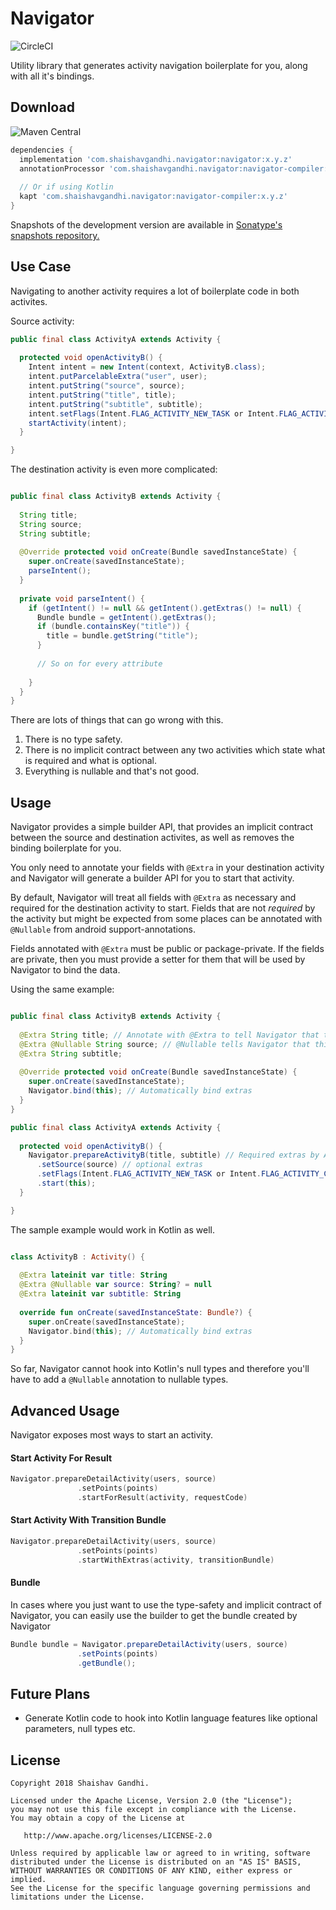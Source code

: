 # Navigator


![CircleCI](https://img.shields.io/circleci/project/github/shaishavgandhi05/navigator.svg)

Utility library that generates activity navigation boilerplate for you, along with all it's bindings. 

## Download

![Maven Central](https://img.shields.io/maven-central/v/com.shaishavgandhi.navigator/navigator.svg)

```groovy
dependencies {
  implementation 'com.shaishavgandhi.navigator:navigator:x.y.z'
  annotationProcessor 'com.shaishavgandhi.navigator:navigator-compiler:x.y.z'
  
  // Or if using Kotlin
  kapt 'com.shaishavgandhi.navigator:navigator-compiler:x.y.z'
}
```
Snapshots of the development version are available in [Sonatype's snapshots repository.](https://oss.sonatype.org/content/repositories/snapshots/)

## Use Case

Navigating to another activity requires a lot of boilerplate code in both activites. 

Source activity:
```java
public final class ActivityA extends Activity {
  
  protected void openActivityB() {
    Intent intent = new Intent(context, ActivityB.class);
    intent.putParcelableExtra("user", user);
    intent.putString("source", source);
    intent.putString("title", title);
    intent.putString("subtitle", subtitle);
    intent.setFlags(Intent.FLAG_ACTIVITY_NEW_TASK or Intent.FLAG_ACTIVITY_CLEAR_TASK);
    startActivity(intent);
  }

}
```

The destination activity is even more complicated:

```java

public final class ActivityB extends Activity {
  
  String title;
  String source;
  String subtitle;
 
  @Override protected void onCreate(Bundle savedInstanceState) {
    super.onCreate(savedInstanceState);
    parseIntent();
  }
  
  private void parseIntent() {
    if (getIntent() != null && getIntent().getExtras() != null) {
      Bundle bundle = getIntent().getExtras();
      if (bundle.containsKey("title")) {
        title = bundle.getString("title");
      }
      
      // So on for every attribute
    
    }
  }
}

```

There are lots of things that can go wrong with this. 
1. There is no type safety.
2. There is no implicit contract between any two activities which state what is required and what is optional.
3. Everything is nullable and that's not good. 

## Usage

Navigator provides a simple builder API, that provides an implicit contract between the source and destination activites, as well as removes the binding boilerplate for you.

You only need to annotate your fields with `@Extra` in your destination activity and Navigator will generate a builder API for you to start that activity. 

By default, Navigator will treat all fields with `@Extra` as necessary and required for the destination activity to start. Fields that are not _required_ by the activity but might be expected from some places can be annotated with `@Nullable` from android support-annotations. 

Fields annotated with `@Extra` must be public or package-private. If the fields are private, then you must provide a setter for them that will be used by Navigator to bind the data.

Using the same example:

```java

public final class ActivityB extends Activity {
  
  @Extra String title; // Annotate with @Extra to tell Navigator that this is required when opening activity
  @Extra @Nullable String source; // @Nullable tells Navigator that this is an optional extra
  @Extra String subtitle;
 
  @Override protected void onCreate(Bundle savedInstanceState) {
    super.onCreate(savedInstanceState);
    Navigator.bind(this); // Automatically bind extras
  }
}
```

```java
public final class ActivityA extends Activity {
  
  protected void openActivityB() {
    Navigator.prepareActivityB(title, subtitle) // Required extras by ActivityB go in constructor
      .setSource(source) // optional extras
      .setFlags(Intent.FLAG_ACTIVITY_NEW_TASK or Intent.FLAG_ACTIVITY_CLEAR_TASK)
      .start(this);
  }

}
```

The sample example would work in Kotlin as well. 

```kotlin

class ActivityB : Activity() {
  
  @Extra lateinit var title: String 
  @Extra @Nullable var source: String? = null
  @Extra lateinit var subtitle: String
 
  override fun onCreate(savedInstanceState: Bundle?) {
    super.onCreate(savedInstanceState);
    Navigator.bind(this); // Automatically bind extras
  }
}
```

So far, Navigator cannot hook into Kotlin's null types and therefore you'll have to add a `@Nullable` annotation to nullable types. 

## Advanced Usage

Navigator exposes most ways to start an activity. 

#### Start Activity For Result

```kotlin
Navigator.prepareDetailActivity(users, source)
               .setPoints(points)
               .startForResult(activity, requestCode)
```

#### Start Activity With Transition Bundle
```kotlin
Navigator.prepareDetailActivity(users, source)
               .setPoints(points)
               .startWithExtras(activity, transitionBundle)
```

#### Bundle

In cases where you just want to use the type-safety and implicit contract of Navigator, you can easily use the builder to get the bundle created by Navigator

```java
Bundle bundle = Navigator.prepareDetailActivity(users, source)
               .setPoints(points)
               .getBundle();
```

## Future Plans

* Generate Kotlin code to hook into Kotlin language features like optional parameters, null types etc. 

## License
    
    Copyright 2018 Shaishav Gandhi.

    Licensed under the Apache License, Version 2.0 (the "License");
    you may not use this file except in compliance with the License.
    You may obtain a copy of the License at

       http://www.apache.org/licenses/LICENSE-2.0

    Unless required by applicable law or agreed to in writing, software
    distributed under the License is distributed on an "AS IS" BASIS,
    WITHOUT WARRANTIES OR CONDITIONS OF ANY KIND, either express or implied.
    See the License for the specific language governing permissions and
    limitations under the License.

